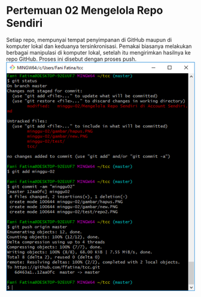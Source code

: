 # Pertemuan 02 Mengelola Repo Sendiri

Setiap repo, mempunyai tempat penyimpanan di GitHub maupun di komputer lokal dan keduanya tersinkronisasi.
Pemakai biasanya melakukan berbagai manipulasi di komputer lokal, setelah itu mengirimkan hasilnya ke repo GitHub.
Proses ini disebut dengan proses push.
![00](gambar/new.PNG)